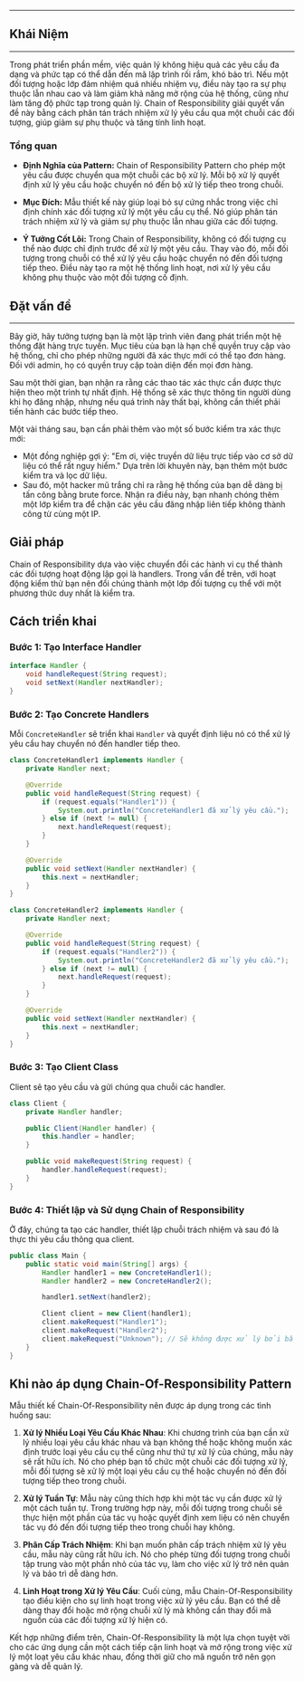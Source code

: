 
---

## Khái Niệm
---

Trong phát triển phần mềm, việc quản lý không hiệu quả các yêu cầu đa dạng và phức tạp có thể dẫn đến mã lập trình rối rắm, khó bảo trì. Nếu một đối tượng hoặc lớp đảm nhiệm quá nhiều nhiệm vụ, điều này tạo ra sự phụ thuộc lẫn nhau cao và làm giảm khả năng mở rộng của hệ thống, cũng như làm tăng độ phức tạp trong quản lý. Chain of Responsibility giải quyết vấn đề này bằng cách phân tán trách nhiệm xử lý yêu cầu qua một chuỗi các đối tượng, giúp giảm sự phụ thuộc và tăng tính linh hoạt.


### Tổng quan


- **Định Nghĩa của Pattern:** Chain of Responsibility Pattern cho phép một yêu cầu được chuyển qua một chuỗi các bộ xử lý. Mỗi bộ xử lý quyết định xử lý yêu cầu hoặc chuyển nó đến bộ xử lý tiếp theo trong chuỗi.
    
- **Mục Đích:** Mẫu thiết kế này giúp loại bỏ sự cứng nhắc trong việc chỉ định chính xác đối tượng xử lý một yêu cầu cụ thể. Nó giúp phân tán trách nhiệm xử lý và giảm sự phụ thuộc lẫn nhau giữa các đối tượng.
    
- **Ý Tưởng Cốt Lõi:** Trong Chain of Responsibility, không có đối tượng cụ thể nào được chỉ định trước để xử lý một yêu cầu. Thay vào đó, mỗi đối tượng trong chuỗi có thể xử lý yêu cầu hoặc chuyển nó đến đối tượng tiếp theo. Điều này tạo ra một hệ thống linh hoạt, nơi xử lý yêu cầu không phụ thuộc vào một đối tượng cố định.

## Đặt vấn đề

---
Bây giờ, hãy tưởng tượng bạn là một lập trình viên đang phát triển một hệ thống đặt hàng trực tuyến. Mục tiêu của bạn là hạn chế quyền truy cập vào hệ thống, chỉ cho phép những người đã xác thực mới có thể tạo đơn hàng. Đối với admin, họ có quyền truy cập toàn diện đến mọi đơn hàng.

Sau một thời gian, bạn nhận ra rằng các thao tác xác thực cần được thực hiện theo một trình tự nhất định. Hệ thống sẽ xác thực thông tin người dùng khi họ đăng nhập, nhưng nếu quá trình này thất bại, không cần thiết phải tiến hành các bước tiếp theo.

Một vài tháng sau, bạn cần phải thêm vào một số bước kiểm tra xác thực mới:

- Một đồng nghiệp gợi ý: "Em ơi, việc truyền dữ liệu trực tiếp vào cơ sở dữ liệu có thể rất nguy hiểm." Dựa trên lời khuyên này, bạn thêm một bước kiểm tra và lọc dữ liệu.
- Sau đó, một hacker mũ trắng chỉ ra rằng hệ thống của bạn dễ dàng bị tấn công bằng brute force. Nhận ra điều này, bạn nhanh chóng thêm một lớp kiểm tra để chặn các yêu cầu đăng nhập liên tiếp không thành công từ cùng một IP.

## Giải pháp

Chain of Responsibility dựa vào việc chuyển đổi các hành vi cụ thể thành các đối tượng hoạt động lập gọi là handlers. Trong vấn đề trên, với hoạt động kiểm thử bạn nên đổi chúng thành một lớp đối tượng cụ thể với một phương thức duy nhất là kiểm tra.


## Cách triển khai


### Bước 1: Tạo Interface Handler

```Java
interface Handler {
    void handleRequest(String request);
    void setNext(Handler nextHandler);
}
```

### Bước 2: Tạo Concrete Handlers


Mỗi `ConcreteHandler` sẽ triển khai `Handler` và quyết định liệu nó có thể xử lý yêu cầu hay chuyển nó đến handler tiếp theo.


```Java
class ConcreteHandler1 implements Handler {
    private Handler next;

    @Override
    public void handleRequest(String request) {
        if (request.equals("Handler1")) {
            System.out.println("ConcreteHandler1 đã xử lý yêu cầu.");
        } else if (next != null) {
            next.handleRequest(request);
        }
    }

    @Override
    public void setNext(Handler nextHandler) {
        this.next = nextHandler;
    }
}

class ConcreteHandler2 implements Handler {
    private Handler next;

    @Override
    public void handleRequest(String request) {
        if (request.equals("Handler2")) {
            System.out.println("ConcreteHandler2 đã xử lý yêu cầu.");
        } else if (next != null) {
            next.handleRequest(request);
        }
    }

    @Override
    public void setNext(Handler nextHandler) {
        this.next = nextHandler;
    }
}
```

### Bước 3: Tạo Client Class

Client sẽ tạo yêu cầu và gửi chúng qua chuỗi các handler.

```Java
class Client {
    private Handler handler;

    public Client(Handler handler) {
        this.handler = handler;
    }

    public void makeRequest(String request) {
        handler.handleRequest(request);
    }
}
```

### Bước 4: Thiết lập và Sử dụng Chain of Responsibility

Ở đây, chúng ta tạo các handler, thiết lập chuỗi trách nhiệm và sau đó là thực thi yêu cầu thông qua client.

```Java
public class Main {
    public static void main(String[] args) {
        Handler handler1 = new ConcreteHandler1();
        Handler handler2 = new ConcreteHandler2();

        handler1.setNext(handler2);

        Client client = new Client(handler1);
        client.makeRequest("Handler1");
        client.makeRequest("Handler2");
        client.makeRequest("Unknown"); // Sẽ không được xử lý bởi bất kỳ handler nào
    }
}
```

## Khi nào áp dụng Chain-Of-Responsibility Pattern


Mẫu thiết kế Chain-Of-Responsibility nên được áp dụng trong các tình huống sau:

1. **Xử lý Nhiều Loại Yêu Cầu Khác Nhau**: Khi chương trình của bạn cần xử lý nhiều loại yêu cầu khác nhau và bạn không thể hoặc không muốn xác định trước loại yêu cầu cụ thể cũng như thứ tự xử lý của chúng, mẫu này sẽ rất hữu ích. Nó cho phép bạn tổ chức một chuỗi các đối tượng xử lý, mỗi đối tượng sẽ xử lý một loại yêu cầu cụ thể hoặc chuyển nó đến đối tượng tiếp theo trong chuỗi.
    
2. **Xử lý Tuần Tự**: Mẫu này cũng thích hợp khi một tác vụ cần được xử lý một cách tuần tự. Trong trường hợp này, mỗi đối tượng trong chuỗi sẽ thực hiện một phần của tác vụ hoặc quyết định xem liệu có nên chuyển tác vụ đó đến đối tượng tiếp theo trong chuỗi hay không.
    
3. **Phân Cấp Trách Nhiệm**: Khi bạn muốn phân cấp trách nhiệm xử lý yêu cầu, mẫu này cũng rất hữu ích. Nó cho phép từng đối tượng trong chuỗi tập trung vào một phần nhỏ của tác vụ, làm cho việc xử lý trở nên quản lý và bảo trì dễ dàng hơn.
    
4. **Linh Hoạt trong Xử lý Yêu Cầu**: Cuối cùng, mẫu Chain-Of-Responsibility tạo điều kiện cho sự linh hoạt trong việc xử lý yêu cầu. Bạn có thể dễ dàng thay đổi hoặc mở rộng chuỗi xử lý mà không cần thay đổi mã nguồn của các đối tượng xử lý hiện có.
    

Kết hợp những điểm trên, Chain-Of-Responsibility là một lựa chọn tuyệt vời cho các ứng dụng cần một cách tiếp cận linh hoạt và mở rộng trong việc xử lý một loạt yêu cầu khác nhau, đồng thời giữ cho mã nguồn trở nên gọn gàng và dễ quản lý.